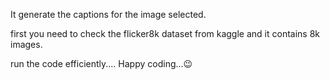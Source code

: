 It generate the captions for the image selected.

first you need to check the flicker8k dataset from kaggle and it contains 8k images.

run the code efficiently.... Happy coding...😉
